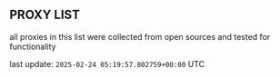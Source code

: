 ## PROXY LIST

all proxies in this list were collected from open sources and tested for functionality

last update: `2025-02-24 05:19:57.802759+00:00` UTC